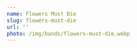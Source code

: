 ```yaml
---
name: Flowers Must Die
slug: flowers-must-die
url: ''
photo: /img/bands/flowers-must-die.webp
---
```

